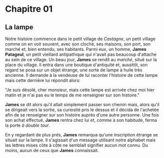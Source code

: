 # Chapitre 01  

## La lampe 

Notre histoire commence dans le petit village de *Castagne*, un petit village comme on en voit souvent, avec son cloché, ses maisons, son port, son marché et, bien entendu, ses habitants. Parmi eux, un homme, **James Patageul**, un petit vieillard antipathique qui n'avait pas beaucoup d'attache au sein de ce village. Un beau jour, **James** se rendit au *marché*, situé sur la place du village. Il entra dans une boutique d'antiquité et, aussitôt, son regard se posa sur un objet étrange, une sorte de lampe à huile très ancienne. Il demande à la vendeuse de lui raconter l'histoire de cette lampe mais cette dernière lui répondit alors:  

"Je suis désolé, cher monsieur, mais cette lampe est arrivée chez moi hier matin et je n'ai pas eu le temps de me renseigner sur son histoire."  

**James** se dit alors qu'il allait simplement passer son chemin mais, alors qu'il se dirigeait vers la sortie, sa curiosité pris le dessus et il décida de l'achetée afin de se renseigner sur son histoire auprès d'une autre personne. Une fois son achat effectué, **James** rentra chez lui et, comme à son habitude, ferma la porte *à double tour*.  

En y regardant de plus près, **James** remarqua qu'une inscription étrange se situait sur la lampe. Il s'agissait d'un message utilisant notre alphabet mais les lettres mises côte à côte ne semblait signifier aucun mot connu. Du moins, aucun de ceux que **James** connaissait.  
